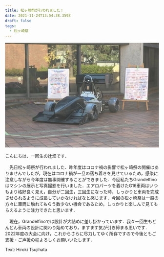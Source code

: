 ```yaml
---
title: 松ヶ崎祭が行われました！
date: 2021-11-24T13:54:38.359Z
draft: false
tags:
  - 松ヶ崎祭
---
```

![](15133045223841.jpg)

こんにちは．一回生の辻畑です．\
\
　先日松ヶ崎祭が行われました．昨年度はコロナ禍の影響で松ヶ崎祭の開催はありませんでしたが，現在はコロナ禍が一旦の落ち着きを見せているため，感染に注意しながら今年度は無事開催することができました．今回私たちGrandelfinoはマシンの展示と写真撮影を行いました．エアロパーツを着けたG16車両はいつもより格好良く見え，自分が二回生，三回生になった時，しっかりと車両を完成させられるように成長していかなければなと感じます．今回の松ヶ崎祭は一般の方々に車両に触れてもらう数少ない機会であるため，しっかりと楽しんで見てもらえるように注力できたと思います．\
\
　現在，Grandelfinoでは設計が大詰めに差し掛かっています．我々一回生もどんどん車両の設計に関わり始めており，ますます気が引き締まる思いです．2022年度の大会に向け，これからさらに尽力してゆく所存ですので今後ともご支援・ご声援の程よろしくお願いいたします．

Text: Hiroki Tsujihata